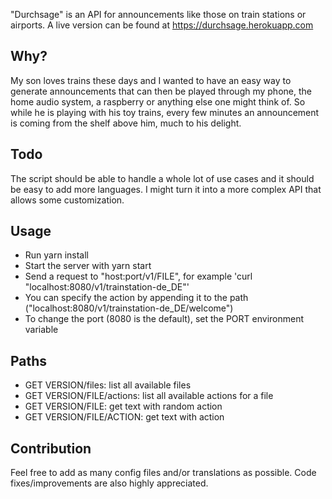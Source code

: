 "Durchsage" is an API for announcements like those on train stations or airports. A live version can be found at https://durchsage.herokuapp.com

## Why?
My son loves trains these days and I wanted to have an easy way to generate announcements that can then be played through my phone, the home audio system, a raspberry or anything else one might think of. So while he is playing with his toy trains, every few minutes an announcement is coming from the shelf above him, much to his delight.

## Todo
The script should be able to handle a whole lot of use cases and it should be easy to add more languages. I might turn it into a more complex API that allows some customization.

## Usage
* Run yarn install
* Start the server with yarn start
* Send a request to "host:port/v1/FILE", for example 'curl "localhost:8080/v1/trainstation-de_DE"'
* You can specify the action by appending it to the path ("localhost:8080/v1/trainstation-de_DE/welcome")
* To change the port (8080 is the default), set the PORT environment variable

## Paths
* GET VERSION/files:          list all available files
* GET VERSION/FILE/actions:   list all available actions for a file
* GET VERSION/FILE:           get text with random action
* GET VERSION/FILE/ACTION:    get text with action  

## Contribution
Feel free to add as many config files and/or translations as possible. Code fixes/improvements are also highly appreciated.
